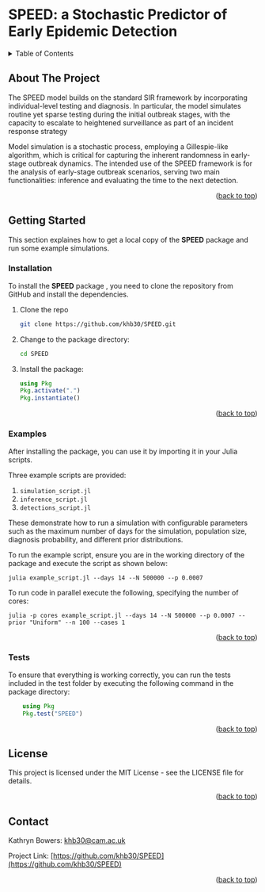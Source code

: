 # SPEED: a Stochastic Predictor of Early Epidemic Detection

<!-- TABLE OF CONTENTS -->
<details>
  <summary>Table of Contents</summary>
  <ol>
    <li><a href="#about-the-project">About The Project</a></li>
    <li>
      <a href="#getting-started">Getting Started</a>
      <ul>
        <li><a href="#installation">Installation</a></li>
        <li><a href="#examples">Examples</a></li>
        <li><a href="#tests">Tests</a></li>
      </ul>
    </li>
    <li><a href="#license">License</a></li>
    <li><a href="#contact">Contact</a></li>
  </ol>
</details>

## About The Project

The SPEED model builds on the standard SIR framework by incorporating individual-level testing and diagnosis.
In particular, the model simulates routine yet sparse testing during the initial outbreak stages, with the capacity to escalate to heightened surveillance as part of an incident response strategy

Model simulation is a stochastic process, employing a Gillespie-like algorithm, which is critical for capturing the inherent randomness in early-stage outbreak dynamics.
The intended use of the SPEED framework is for the analysis of early-stage outbreak scenarios, serving two main functionalities: inference and evaluating the time to the next detection.

<p align="right">(<a href="#speed-a-stochastic-predictor-of-early-epidemic-detection">back to top</a>)</p>

## Getting Started

This section explaines how to get a local copy of the **SPEED** package and run some example simulations.

### Installation

To install the **SPEED** package , you need to clone the repository from GitHub and install the dependencies.

1. Clone the repo
   ```sh
   git clone https://github.com/khb30/SPEED.git
   ```
2. Change to the package directory:
    ```sh
    cd SPEED
    ```

3. Install the package:
    ```julia
    using Pkg
    Pkg.activate(".")
    Pkg.instantiate()
    ```

<p align="right">(<a href="#speed-a-stochastic-predictor-of-early-epidemic-detection">back to top</a>)</p>

### Examples

After installing the package, you can use it by importing it in your Julia scripts.

Three example scripts are provided:

1. `simulation_script.jl`
2. `inference_script.jl`
3. `detections_script.jl`
 
These demonstrate how to run a simulation with configurable parameters such as the maximum number of days for the simulation, population size, diagnosis probability, and different prior distributions.

To run the example script, ensure you are in the working directory of the package and execute the script as shown below:

`julia example_script.jl --days 14 --N 500000 --p 0.0007`

To run code in parallel execute the following, specifying the number of cores:

`julia -p cores example_script.jl --days 14 --N 500000 --p 0.0007 --prior "Uniform" --n 100 --cases 1`

<p align="right">(<a href="#speed-a-stochastic-predictor-of-early-epidemic-detection">back to top</a>)</p>

### Tests

To ensure that everything is working correctly, you can run the tests included in the test folder by executing the following command in the package directory:

```julia
    using Pkg
    Pkg.test("SPEED")
```

<p align="right">(<a href="#speed-a-stochastic-predictor-of-early-epidemic-detection">back to top</a>)</p>

## License

This project is licensed under the MIT License - see the LICENSE file for details.

<p align="right">(<a href="#speed-a-stochastic-predictor-of-early-epidemic-detection">back to top</a>)</p>

## Contact

Kathryn Bowers: khb30@cam.ac.uk

Project Link: [https://github.com/khb30/SPEED](https://github.com/khb30/SPEED)

<p align="right">(<a href="#speed-a-stochastic-predictor-of-early-epidemic-detection">back to top</a>)</p>
